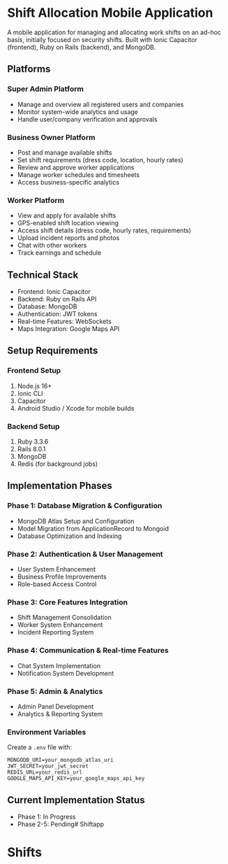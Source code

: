 # Shift Allocation Mobile Application

A mobile application for managing and allocating work shifts on an ad-hoc basis, initially focused on security shifts. Built with Ionic Capacitor (frontend), Ruby on Rails (backend), and MongoDB.

## Platforms

### Super Admin Platform
- Manage and overview all registered users and companies
- Monitor system-wide analytics and usage
- Handle user/company verification and approvals

### Business Owner Platform  
- Post and manage available shifts
- Set shift requirements (dress code, location, hourly rates)
- Review and approve worker applications
- Manage worker schedules and timesheets
- Access business-specific analytics

### Worker Platform
- View and apply for available shifts 
- GPS-enabled shift location viewing
- Access shift details (dress code, hourly rates, requirements)
- Upload incident reports and photos
- Chat with other workers
- Track earnings and schedule

## Technical Stack

- Frontend: Ionic Capacitor
- Backend: Ruby on Rails API
- Database: MongoDB
- Authentication: JWT tokens
- Real-time Features: WebSockets
- Maps Integration: Google Maps API

## Setup Requirements

### Frontend Setup
1. Node.js 16+
2. Ionic CLI
3. Capacitor
4. Android Studio / Xcode for mobile builds

### Backend Setup
1. Ruby 3.3.6
2. Rails 8.0.1
3. MongoDB
4. Redis (for background jobs)

## Implementation Phases

### Phase 1: Database Migration & Configuration
- MongoDB Atlas Setup and Configuration
- Model Migration from ApplicationRecord to Mongoid
- Database Optimization and Indexing

### Phase 2: Authentication & User Management
- User System Enhancement
- Business Profile Improvements
- Role-based Access Control

### Phase 3: Core Features Integration
- Shift Management Consolidation
- Worker System Enhancement
- Incident Reporting System

### Phase 4: Communication & Real-time Features
- Chat System Implementation
- Notification System Development

### Phase 5: Admin & Analytics
- Admin Panel Development
- Analytics & Reporting System

### Environment Variables
Create a `.env` file with:

```
MONGODB_URI=your_mongodb_atlas_uri
JWT_SECRET=your_jwt_secret
REDIS_URL=your_redis_url
GOOGLE_MAPS_API_KEY=your_google_maps_api_key
```

## Current Implementation Status
- Phase 1: In Progress
- Phase 2-5: Pending# Shiftapp
# Shifts
